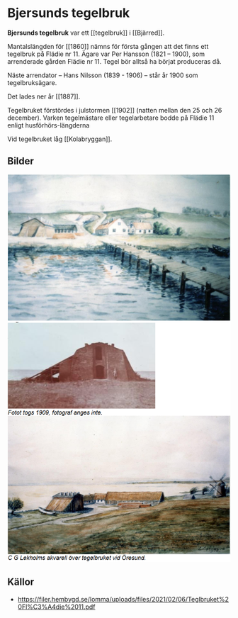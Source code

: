 # Bjersunds tegelbruk

**Bjersunds tegelbruk** var ett [[tegelbruk]] i [[Bjärred]].

Mantalslängden för [[1860]] nämns för första gången att det finns ett tegelbruk på Flädie nr 11. Ägare var Per Hansson (1821 – 1900), som arrenderade gården Flädie nr 11. Tegel bör alltså ha börjat produceras då.

Näste arrendator – Hans Nilsson (1839 - 1906) – står år 1900 som tegelbruksägare.

Det lades ner år [[1887]].

Tegelbruket förstördes i julstormen [[1902]] (natten mellan den 25 och 26 december). Varken tegelmästare eller tegelarbetare bodde på Flädie 11 enligt husförhörs-längderna

Vid tegelbruket låg [[Kolabryggan]].

## Bilder

![Kolabryggan_001](images/Kolabryggan_001.png)
![Tegelbruket_001](images/Tegelbruket_001.png)

## Källor

* <https://filer.hembygd.se/lomma/uploads/files/2021/02/06/Teglbruket%20Fl%C3%A4die%2011.pdf>
